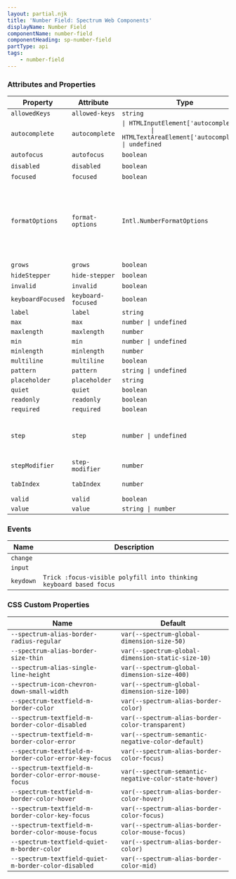 ```yaml
---
layout: partial.njk
title: 'Number Field: Spectrum Web Components'
displayName: Number Field
componentName: number-field
componentHeading: sp-number-field
partType: api
tags:
    - number-field
---
```


### Attributes and Properties

<div class="table-container">
<table class="spectrum-Table">
<thead class="spectrum-Table-head">
<tr>

<th class="spectrum-Table-headCell">
Property
</th>

<th class="spectrum-Table-headCell">
Attribute
</th>

<th class="spectrum-Table-headCell">
Type
</th>

<th class="spectrum-Table-headCell">
Default
</th>

<th class="spectrum-Table-headCell">
Description
</th>

</tr>
</thead>
<tbody class="spectrum-Table-body">

<tr class="spectrum-Table-row">

<td class="spectrum-Table-cell">
<code>allowedKeys</code>
</td>

<td class="spectrum-Table-cell">
<code>allowed-keys</code>
</td>

<td class="spectrum-Table-cell">
<code>string</code>
</td>

<td class="spectrum-Table-cell">
<code>''</code>
</td>

<td class="spectrum-Table-cell">

</td>

</tr>

<tr class="spectrum-Table-row">

<td class="spectrum-Table-cell">
<code>autocomplete</code>
</td>

<td class="spectrum-Table-cell">
<code>autocomplete</code>
</td>

<td class="spectrum-Table-cell">
<code>| HTMLInputElement['autocomplete']
        | HTMLTextAreaElement['autocomplete'] | undefined</code>
</td>

<td class="spectrum-Table-cell">
<code></code>
</td>

<td class="spectrum-Table-cell">

</td>

</tr>

<tr class="spectrum-Table-row">

<td class="spectrum-Table-cell">
<code>autofocus</code>
</td>

<td class="spectrum-Table-cell">
<code>autofocus</code>
</td>

<td class="spectrum-Table-cell">
<code>boolean</code>
</td>

<td class="spectrum-Table-cell">
<code>false</code>
</td>

<td class="spectrum-Table-cell">
When this control is rendered, focus it automatically
</td>

</tr>

<tr class="spectrum-Table-row">

<td class="spectrum-Table-cell">
<code>disabled</code>
</td>

<td class="spectrum-Table-cell">
<code>disabled</code>
</td>

<td class="spectrum-Table-cell">
<code>boolean</code>
</td>

<td class="spectrum-Table-cell">
<code>false</code>
</td>

<td class="spectrum-Table-cell">
Disable this control. It will not receive focus or events
</td>

</tr>

<tr class="spectrum-Table-row">

<td class="spectrum-Table-cell">
<code>focused</code>
</td>

<td class="spectrum-Table-cell">
<code>focused</code>
</td>

<td class="spectrum-Table-cell">
<code>boolean</code>
</td>

<td class="spectrum-Table-cell">
<code>false</code>
</td>

<td class="spectrum-Table-cell">

</td>

</tr>

<tr class="spectrum-Table-row">

<td class="spectrum-Table-cell">
<code>formatOptions</code>
</td>

<td class="spectrum-Table-cell">
<code>format-options</code>
</td>

<td class="spectrum-Table-cell">
<code>Intl.NumberFormatOptions</code>
</td>

<td class="spectrum-Table-cell">
<code>{}</code>
</td>

<td class="spectrum-Table-cell">
An `<sp-number-field>` element will process its numeric value with
`new Intl.NumberFormat(this.resolvedLanguage, this.formatOptions).format(this.valueAsNumber)`
in order to prepare it for visual delivery in the input. In order to customize this
processing supply your own `Intl.NumberFormatOptions` object here.

See: https://developer.mozilla.org/en-US/docs/Web/JavaScript/Reference/Global_Objects/Intl/NumberFormat/NumberFormat
</td>

</tr>

<tr class="spectrum-Table-row">

<td class="spectrum-Table-cell">
<code>grows</code>
</td>

<td class="spectrum-Table-cell">
<code>grows</code>
</td>

<td class="spectrum-Table-cell">
<code>boolean</code>
</td>

<td class="spectrum-Table-cell">
<code>false</code>
</td>

<td class="spectrum-Table-cell">

</td>

</tr>

<tr class="spectrum-Table-row">

<td class="spectrum-Table-cell">
<code>hideStepper</code>
</td>

<td class="spectrum-Table-cell">
<code>hide-stepper</code>
</td>

<td class="spectrum-Table-cell">
<code>boolean</code>
</td>

<td class="spectrum-Table-cell">
<code>false</code>
</td>

<td class="spectrum-Table-cell">
Whether the stepper UI is hidden or not.
</td>

</tr>

<tr class="spectrum-Table-row">

<td class="spectrum-Table-cell">
<code>invalid</code>
</td>

<td class="spectrum-Table-cell">
<code>invalid</code>
</td>

<td class="spectrum-Table-cell">
<code>boolean</code>
</td>

<td class="spectrum-Table-cell">
<code>false</code>
</td>

<td class="spectrum-Table-cell">

</td>

</tr>

<tr class="spectrum-Table-row">

<td class="spectrum-Table-cell">
<code>keyboardFocused</code>
</td>

<td class="spectrum-Table-cell">
<code>keyboard-focused</code>
</td>

<td class="spectrum-Table-cell">
<code>boolean</code>
</td>

<td class="spectrum-Table-cell">
<code>false</code>
</td>

<td class="spectrum-Table-cell">

</td>

</tr>

<tr class="spectrum-Table-row">

<td class="spectrum-Table-cell">
<code>label</code>
</td>

<td class="spectrum-Table-cell">
<code>label</code>
</td>

<td class="spectrum-Table-cell">
<code>string</code>
</td>

<td class="spectrum-Table-cell">
<code>''</code>
</td>

<td class="spectrum-Table-cell">

</td>

</tr>

<tr class="spectrum-Table-row">

<td class="spectrum-Table-cell">
<code>max</code>
</td>

<td class="spectrum-Table-cell">
<code>max</code>
</td>

<td class="spectrum-Table-cell">
<code>number | undefined</code>
</td>

<td class="spectrum-Table-cell">
<code></code>
</td>

<td class="spectrum-Table-cell">

</td>

</tr>

<tr class="spectrum-Table-row">

<td class="spectrum-Table-cell">
<code>maxlength</code>
</td>

<td class="spectrum-Table-cell">
<code>maxlength</code>
</td>

<td class="spectrum-Table-cell">
<code>number</code>
</td>

<td class="spectrum-Table-cell">
<code>-1</code>
</td>

<td class="spectrum-Table-cell">

</td>

</tr>

<tr class="spectrum-Table-row">

<td class="spectrum-Table-cell">
<code>min</code>
</td>

<td class="spectrum-Table-cell">
<code>min</code>
</td>

<td class="spectrum-Table-cell">
<code>number | undefined</code>
</td>

<td class="spectrum-Table-cell">
<code></code>
</td>

<td class="spectrum-Table-cell">

</td>

</tr>

<tr class="spectrum-Table-row">

<td class="spectrum-Table-cell">
<code>minlength</code>
</td>

<td class="spectrum-Table-cell">
<code>minlength</code>
</td>

<td class="spectrum-Table-cell">
<code>number</code>
</td>

<td class="spectrum-Table-cell">
<code>-1</code>
</td>

<td class="spectrum-Table-cell">

</td>

</tr>

<tr class="spectrum-Table-row">

<td class="spectrum-Table-cell">
<code>multiline</code>
</td>

<td class="spectrum-Table-cell">
<code>multiline</code>
</td>

<td class="spectrum-Table-cell">
<code>boolean</code>
</td>

<td class="spectrum-Table-cell">
<code>false</code>
</td>

<td class="spectrum-Table-cell">

</td>

</tr>

<tr class="spectrum-Table-row">

<td class="spectrum-Table-cell">
<code>pattern</code>
</td>

<td class="spectrum-Table-cell">
<code>pattern</code>
</td>

<td class="spectrum-Table-cell">
<code>string | undefined</code>
</td>

<td class="spectrum-Table-cell">
<code></code>
</td>

<td class="spectrum-Table-cell">

</td>

</tr>

<tr class="spectrum-Table-row">

<td class="spectrum-Table-cell">
<code>placeholder</code>
</td>

<td class="spectrum-Table-cell">
<code>placeholder</code>
</td>

<td class="spectrum-Table-cell">
<code>string</code>
</td>

<td class="spectrum-Table-cell">
<code>''</code>
</td>

<td class="spectrum-Table-cell">

</td>

</tr>

<tr class="spectrum-Table-row">

<td class="spectrum-Table-cell">
<code>quiet</code>
</td>

<td class="spectrum-Table-cell">
<code>quiet</code>
</td>

<td class="spectrum-Table-cell">
<code>boolean</code>
</td>

<td class="spectrum-Table-cell">
<code>false</code>
</td>

<td class="spectrum-Table-cell">

</td>

</tr>

<tr class="spectrum-Table-row">

<td class="spectrum-Table-cell">
<code>readonly</code>
</td>

<td class="spectrum-Table-cell">
<code>readonly</code>
</td>

<td class="spectrum-Table-cell">
<code>boolean</code>
</td>

<td class="spectrum-Table-cell">
<code>false</code>
</td>

<td class="spectrum-Table-cell">

</td>

</tr>

<tr class="spectrum-Table-row">

<td class="spectrum-Table-cell">
<code>required</code>
</td>

<td class="spectrum-Table-cell">
<code>required</code>
</td>

<td class="spectrum-Table-cell">
<code>boolean</code>
</td>

<td class="spectrum-Table-cell">
<code>false</code>
</td>

<td class="spectrum-Table-cell">

</td>

</tr>

<tr class="spectrum-Table-row">

<td class="spectrum-Table-cell">
<code>step</code>
</td>

<td class="spectrum-Table-cell">
<code>step</code>
</td>

<td class="spectrum-Table-cell">
<code>number | undefined</code>
</td>

<td class="spectrum-Table-cell">
<code></code>
</td>

<td class="spectrum-Table-cell">
The distance by which to alter the value of the element when taking a "step".

When `this.formatOptions.style === 'percentage'` the default step will be
set to 0.01 unless otherwise supplied to the element.
</td>

</tr>

<tr class="spectrum-Table-row">

<td class="spectrum-Table-cell">
<code>stepModifier</code>
</td>

<td class="spectrum-Table-cell">
<code>step-modifier</code>
</td>

<td class="spectrum-Table-cell">
<code>number</code>
</td>

<td class="spectrum-Table-cell">
<code>10</code>
</td>

<td class="spectrum-Table-cell">

</td>

</tr>

<tr class="spectrum-Table-row">

<td class="spectrum-Table-cell">
<code>tabIndex</code>
</td>

<td class="spectrum-Table-cell">
<code>tabIndex</code>
</td>

<td class="spectrum-Table-cell">
<code>number</code>
</td>

<td class="spectrum-Table-cell">
<code></code>
</td>

<td class="spectrum-Table-cell">
The tab index to apply to this control. See general documentation about
the tabindex HTML property
</td>

</tr>

<tr class="spectrum-Table-row">

<td class="spectrum-Table-cell">
<code>valid</code>
</td>

<td class="spectrum-Table-cell">
<code>valid</code>
</td>

<td class="spectrum-Table-cell">
<code>boolean</code>
</td>

<td class="spectrum-Table-cell">
<code>false</code>
</td>

<td class="spectrum-Table-cell">

</td>

</tr>

<tr class="spectrum-Table-row">

<td class="spectrum-Table-cell">
<code>value</code>
</td>

<td class="spectrum-Table-cell">
<code>value</code>
</td>

<td class="spectrum-Table-cell">
<code>string | number</code>
</td>

<td class="spectrum-Table-cell">
<code></code>
</td>

<td class="spectrum-Table-cell">

</td>

</tr>

</tbody>
</table>
</div>
    


### Events

<div class="table-container">
<table class="spectrum-Table">
<thead class="spectrum-Table-head">
<tr>

<th class="spectrum-Table-headCell">
Name
</th>

<th class="spectrum-Table-headCell">
Description
</th>

</tr>
</thead>
<tbody class="spectrum-Table-body">

<tr class="spectrum-Table-row">

<td class="spectrum-Table-cell">
<code>change</code>
</td>

<td class="spectrum-Table-cell">
<code></code>
</td>

</tr>

<tr class="spectrum-Table-row">

<td class="spectrum-Table-cell">
<code>input</code>
</td>

<td class="spectrum-Table-cell">
<code></code>
</td>

</tr>

<tr class="spectrum-Table-row">

<td class="spectrum-Table-cell">
<code>keydown</code>
</td>

<td class="spectrum-Table-cell">
<code>Trick :focus-visible polyfill into thinking keyboard based focus</code>
</td>

</tr>

</tbody>
</table>
</div>
    

### CSS Custom Properties

<div class="table-container">
<table class="spectrum-Table">
<thead class="spectrum-Table-head">
<tr>

<th class="spectrum-Table-headCell">
Name
</th>

<th class="spectrum-Table-headCell">
Default
</th>

</tr>
</thead>
<tbody class="spectrum-Table-body">

<tr class="spectrum-Table-row">

<td class="spectrum-Table-cell">
<code>--spectrum-alias-border-radius-regular</code>
</td>

<td class="spectrum-Table-cell">
<code>var(--spectrum-global-dimension-size-50)</code>
</td>

</tr>

<tr class="spectrum-Table-row">

<td class="spectrum-Table-cell">
<code>--spectrum-alias-border-size-thin</code>
</td>

<td class="spectrum-Table-cell">
<code>var(--spectrum-global-dimension-static-size-10)</code>
</td>

</tr>

<tr class="spectrum-Table-row">

<td class="spectrum-Table-cell">
<code>--spectrum-alias-single-line-height</code>
</td>

<td class="spectrum-Table-cell">
<code>var(--spectrum-global-dimension-size-400)</code>
</td>

</tr>

<tr class="spectrum-Table-row">

<td class="spectrum-Table-cell">
<code>--spectrum-icon-chevron-down-small-width</code>
</td>

<td class="spectrum-Table-cell">
<code>var(--spectrum-global-dimension-size-100)</code>
</td>

</tr>

<tr class="spectrum-Table-row">

<td class="spectrum-Table-cell">
<code>--spectrum-textfield-m-border-color</code>
</td>

<td class="spectrum-Table-cell">
<code>var(--spectrum-alias-border-color)</code>
</td>

</tr>

<tr class="spectrum-Table-row">

<td class="spectrum-Table-cell">
<code>--spectrum-textfield-m-border-color-disabled</code>
</td>

<td class="spectrum-Table-cell">
<code>var(--spectrum-alias-border-color-transparent)</code>
</td>

</tr>

<tr class="spectrum-Table-row">

<td class="spectrum-Table-cell">
<code>--spectrum-textfield-m-border-color-error</code>
</td>

<td class="spectrum-Table-cell">
<code>var(--spectrum-semantic-negative-color-default)</code>
</td>

</tr>

<tr class="spectrum-Table-row">

<td class="spectrum-Table-cell">
<code>--spectrum-textfield-m-border-color-error-key-focus</code>
</td>

<td class="spectrum-Table-cell">
<code>var(--spectrum-alias-border-color-focus)</code>
</td>

</tr>

<tr class="spectrum-Table-row">

<td class="spectrum-Table-cell">
<code>--spectrum-textfield-m-border-color-error-mouse-focus</code>
</td>

<td class="spectrum-Table-cell">
<code>var(--spectrum-semantic-negative-color-state-hover)</code>
</td>

</tr>

<tr class="spectrum-Table-row">

<td class="spectrum-Table-cell">
<code>--spectrum-textfield-m-border-color-hover</code>
</td>

<td class="spectrum-Table-cell">
<code>var(--spectrum-alias-border-color-hover)</code>
</td>

</tr>

<tr class="spectrum-Table-row">

<td class="spectrum-Table-cell">
<code>--spectrum-textfield-m-border-color-key-focus</code>
</td>

<td class="spectrum-Table-cell">
<code>var(--spectrum-alias-border-color-focus)</code>
</td>

</tr>

<tr class="spectrum-Table-row">

<td class="spectrum-Table-cell">
<code>--spectrum-textfield-m-border-color-mouse-focus</code>
</td>

<td class="spectrum-Table-cell">
<code>var(--spectrum-alias-border-color-mouse-focus)</code>
</td>

</tr>

<tr class="spectrum-Table-row">

<td class="spectrum-Table-cell">
<code>--spectrum-textfield-quiet-m-border-color</code>
</td>

<td class="spectrum-Table-cell">
<code>var(--spectrum-alias-border-color)</code>
</td>

</tr>

<tr class="spectrum-Table-row">

<td class="spectrum-Table-cell">
<code>--spectrum-textfield-quiet-m-border-color-disabled</code>
</td>

<td class="spectrum-Table-cell">
<code>var(--spectrum-alias-border-color-mid)</code>
</td>

</tr>

</tbody>
</table>
</div>
    